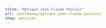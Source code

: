 ```yaml
---
title: "Optique Jean Claude Poulain"
url: /parthenay/optique-jean-claude-poulain/
shop: opticien
---
```

